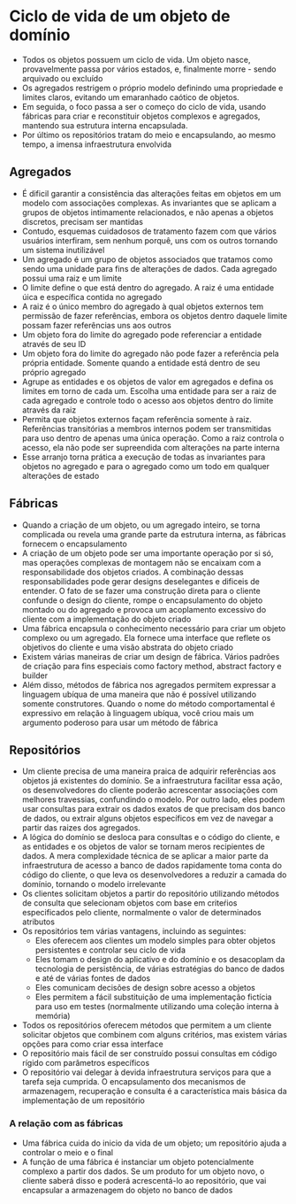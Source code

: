 # Ciclo de vida de um objeto de domínio

- Todos os objetos possuem um ciclo de vida. Um objeto nasce, provavelmente passa por vários estados, e, finalmente morre - sendo arquivado ou excluído
- Os agregados restrigem o próprio modelo definindo uma propriedade e limites claros, evitando um emaranhado caótico de objetos.
- Em seguida, o foco passa a ser o começo do ciclo de vida, usando fábricas para criar e reconstituir objetos complexos e agregados, mantendo sua estrutura interna encapsulada.
- Por último os repositórios tratam do meio e encapsulando, ao mesmo tempo, a imensa infraestrutura envolvida

## Agregados

- É dificil garantir a consistência das alterações feitas em objetos em um modelo com associações complexas. As invariantes que se aplicam a grupos de objetos intimamente relacionados, e não apenas a objetos discretos, precisam ser mantidas
- Contudo, esquemas cuidadosos de tratamento fazem com que vários usuários interfiram, sem nenhum porquê, uns com os outros tornando um sistema inutilizável
- Um agregado é um grupo de objetos associados que tratamos como sendo uma unidade para fins de alterações de dados. Cada agregado possui uma raiz e um limite
- O limite define o que está dentro do agregado. A raiz é uma entidade úica e específica contida no agregado
- A raiz é o único membro do agregado à qual objetos externos tem permissão de fazer referências, embora os objetos dentro daquele limite possam fazer referências uns aos outros
- Um objeto fora do limite do agregado pode referenciar a entidade através de seu ID
- Um objeto fora do limite do agregado não pode fazer a referência pela própria entidade. Somente quando a entidade está dentro de seu próprio agregado
- Agrupe as entidades e os objetos de valor em agregados e defina os limites em torno de cada um. Escolha uma entidade para ser a raiz de cada agregado e controle todo o acesso aos objetos dentro do limite através da raiz
- Permita que objetos externos façam referência somente à raiz. Referências transitórias a membros internos podem ser transmitidas para uso dentro de apenas uma única operação. Como a raiz controla o acesso, ela não pode ser supreendida com alterações na parte interna
- Esse arranjo torna prática a execução de todas as invariantes para objetos no agregado e para o agregado como um todo em qualquer alterações de estado

## Fábricas

- Quando a criação de um objeto, ou um agregado inteiro, se torna complicada ou revela uma grande parte da estrutura interna, as fábricas fornecem o encapsulamento
- A criação de um objeto pode ser uma importante operação por si só, mas operações complexas de montagem não se encaixam com a responsabilidade dos objetos criados. A combinação dessas responsabilidades pode gerar designs deselegantes e dificeis de entender. O fato de se fazer uma construção direta para o cliente confunde o design do cliente, rompe o encapsulamento do objeto montado ou do agregado e provoca um acoplamento excessivo do cliente com a implementação do objeto criado
- Uma fábrica encapsula o conhecimento necessário para criar um objeto complexo ou um agregado. Ela fornece uma interface que reflete os objetivos do cliente e uma visão abstrata do objeto criado
- Existem várias maneiras de criar um design de fábrica. Vários padrões de criação para fins especiais como factory method, abstract factory e builder
- Além disso, métodos de fábrica nos agregados permitem expressar a linguagem ubíqua de uma maneira que não é possível utilizando somente construtores. Quando o nome do método comportamental é expressivo em relação à linguagem ubíqua, você criou mais um argumento poderoso para usar um método de fábrica

## Repositórios

- Um cliente precisa de uma maneira praica de adquirir referências aos objetos já existentes do domínio. Se a infraestrutura facilitar essa ação, os desenvolvedores do cliente poderão acrescentar associações com melhores travessias, confundindo o modelo. Por outro lado, eles podem usar consultas para extrair os dados exatos de que precisam dos banco de dados, ou extrair alguns objetos específicos em vez de navegar a partir das raizes dos agregados.
- A lógica do domínio se desloca para consultas e o código do cliente, e as entidades e os objetos de valor se tornam meros recipientes de dados. A mera complexidade técnica de se aplicar a maior parte da infraestrutura de acesso a banco de dados rapidamente toma conta do código do cliente, o que leva os desenvolvedores a reduzir a camada do domínio, tornando o modelo irrelevante
- Os clientes solicitam objetos a partir do repositório utilizando métodos de consulta que selecionam objetos com base em criteŕios especificados pelo cliente, normalmente o valor de determinados atributos
- Os repositórios tem várias vantagens, incluindo as seguintes:
  - Eles oferecem aos clientes um modelo simples para obter objetos persistentes e controlar seu ciclo de vida
  - Eles tomam o design do aplicativo e do domínio e os desacoplam da tecnologia de persistência, de várias estratégias do banco de dados e até de várias fontes de dados
  - Eles comunicam decisões de design sobre acesso a objetos
  - Eles permitem a fácil substituição de uma implementação fictícia para uso em testes (normalmente utilizando uma coleção interna à memória)
- Todos os repositórios oferecem métodos que permitem a um cliente solicitar objetos que combinem com alguns critérios, mas existem várias opções para como criar essa interface
- O repositório mais fácil de ser construído possui consultas em código rígido com parâmetros específicos
- O repositório vai delegar à devida infraestrutura serviços para que a tarefa seja cumprida. O encapsulamento dos mecanismos de armazenagem, recuperação e consulta é a característica mais básica da implementação de um repositório

### A relação com as fábricas

- Uma fábrica cuida do inicio da vida de um objeto; um repositório ajuda a controlar o meio e o final
- A função de uma fábrica é instanciar um objeto potencialmente complexo a partir dos dados. Se um produto for um objeto novo, o cliente saberá disso e poderá acrescentá-lo ao repositório, que vai encapsular a armazenagem do objeto no banco de dados
